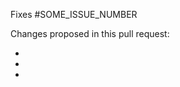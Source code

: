 <!-- Due to an upcoming migration of this site we are no longer merging pull requests for changes to existing content. Please raise content issues at https://issuetracker.google.com/issues/new?component=1400036&template=1897236 -->

Fixes #SOME_ISSUE_NUMBER

Changes proposed in this pull request:

-
-
-
